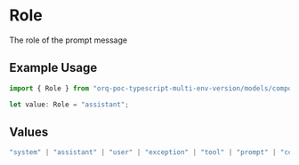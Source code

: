 # Role

The role of the prompt message

## Example Usage

```typescript
import { Role } from "orq-poc-typescript-multi-env-version/models/components";

let value: Role = "assistant";
```

## Values

```typescript
"system" | "assistant" | "user" | "exception" | "tool" | "prompt" | "correction" | "expected_output"
```